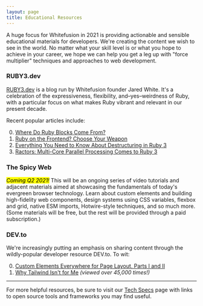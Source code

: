 ```yaml
---
layout: page
title: Educational Resources
---
```


A huge focus for Whitefusion in 2021 is providing actionable and sensible educational materials for developers. We're creating the content we wish to see in the world. No matter what your skill level is or what you hope to achieve in your career, we hope we can help you get a leg up with "force multiplier" techniques and approaches to web development.

### RUBY3.dev

[RUBY3.dev](https://www.ruby3.dev) is a blog run by Whitefusion founder Jared White. It's a celebration of the expressiveness, flexibility, and–yes–weirdness of Ruby, with a particular focus on what makes Ruby vibrant and relevant in our present decade.

Recent popular articles include:

0. [Where Do Ruby Blocks Come From?](https://www.ruby3.dev/syntax-and-metaprogramming/2020/11/19/where-do-blocks-come-from/)
0. [Ruby on the Frontend? Choose Your Weapon](https://www.ruby3.dev/frontend-development/2020/12/03/ruby-on-the-frontend/)
0. [Everything You Need to Know About Destructuring in Ruby 3](https://www.ruby3.dev/ruby-3-fundamentals/2021/01/06/everything-you-need-to-know-about-destructuring-in-ruby-3/)
0. [Ractors: Multi-Core Parallel Processing Comes to Ruby 3](https://www.ruby3.dev/ruby-3-fundamentals/2021/01/27/ractors-multi-core-parallel-processing-in-ruby-3/)

### The Spicy Web

<mark markdown="span">_Coming Q2 2021!_</mark> This will be an ongoing series of video tutorials and adjacent materials aimed at showcasing the fundamentals of today's evergreen browser technology. Learn about custom elements and building high-fidelity web components, design systems using CSS variables, flexbox and grid, native ESM imports, Hotwire-style techniques, and so much more. (Some materials will be free, but the rest will be provided through a paid subscription.)

### DEV.to

We're increasingly putting an emphasis on sharing content through the wildly-popular developer resource DEV.to. To wit:

0. [Custom Elements Everywhere for Page Layout, Parts I and II](https://dev.to/jaredcwhite/custom-elements-everywhere-for-page-layout-parts-i-and-ii-438p)
0. [Why Tailwind Isn't for Me](https://dev.to/jaredcwhite/why-tailwind-isn-t-for-me-5c90) _(viewed over 45,000 times!)_

----

For more helpful resources, be sure to visit our [Tech Specs](/tech/) page with links to open source tools and frameworks you may find useful.